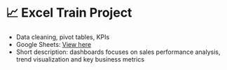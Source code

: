 # 📈 Excel Train Project
- Data cleaning, pivot tables, KPIs
- Google Sheets: [View here](https://docs.google.com/spreadsheets/d/1j71FILxw9-iv6kiFKTYL3vC754bj5fNcD2WtGUGEd_M/edit?usp=sharing)
- Short description: dashboards focuses on sales performance analysis, trend visualization and key business metrics
